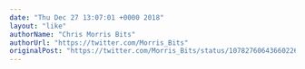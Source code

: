 ```yaml
---
date: "Thu Dec 27 13:07:01 +0000 2018"
layout: "like"
authorName: "Chris Morris Bits"
authorUrl: "https://twitter.com/Morris_Bits"
originalPost: "https://twitter.com/Morris_Bits/status/1078276064366022656"
---
```

